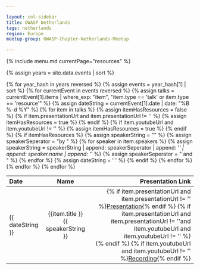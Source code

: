 ```yaml
---

layout: col-sidebar
title: OWASP Netherlands
tags: netherlands
region: Europe
meetup-group: OWASP-Chapter-Netherlands-Meetup

---
```


{% include menu.md currentPage="resources" %}

{% assign years = site.data.events | sort %}

<table>  
  <thead>
    <tr>
      <th style="text-align: left">Date</th>
      <th style="text-align: center">Name</th>
      <th style="text-align: right">Presentation Link</th>
    </tr>
  </thead>
  <tbody>
{% for year_hash in years reversed %}
{% assign events = year_hash[1] | sort %}
{% for currentEvent in events reversed %}
{% assign talks = currentEvent[1].items | where_exp: "item", "item.type == 'talk' or item.type == 'resource'" %}
{% assign dateString = currentEvent[1].date | date: "%B %-d %Y" %}
{% for item in talks %}
    {% assign itemHasResources = false %}
    {% if item.presentationUrl and item.presentationUrl != '' %}
    {% assign itemHasResources = true %}
    {% endif %}
    {% if item.youtubeUrl and item.youtubeUrl != '' %}
    {% assign itemHasResources = true %}
    {% endif %}
    {% if itemHasResources %}
    {% assign speakerString = "" %}
    {% assign speakerSeperator = "by " %}
    {% for speaker in item.speakers %}
    {% assign speakerString = speakerString | append: speakerSeperator | append: '<i>' | append: speaker.name | append: '</i>' %}
    {% assign speakerSeperator = " and " %}
    {% endfor %}
    <tr>
      <td style="text-align: left">{{ dateString }}</td>
      <td style="text-align: center">{{item.title }}<br />{{ speakerString }}</td>
      <td style="text-align: right">
        {% if item.presentationUrl and item.presentationUrl != '' %}<a href="{{ item.presentationUrl }}">Presentation</a>{% endif %}
        {% if item.presentationUrl and item.presentationUrl != ''and  item.youtubeUrl and item.youtubeUrl != '' %}<br />{% endif %}
        {% if item.youtubeUrl and item.youtubeUrl != '' %}<a href="{{ item.youtubeUrl }}">Recording</a>{% endif %}
      </td>
    </tr>
    {% assign dateString = '&nbsp;' %}
    {% endif %}
{% endfor %}
{% endfor %}
{% endfor %}
  </tbody>
</table>
